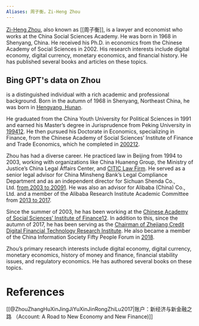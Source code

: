 ```yaml
---
Aliases: 周子衡，Zi-Heng Zhou
---
```

[Zi-Heng Zhou](https://bs.ucass.edu.cn/info/1019/1916.htm), also known as [[周子衡]], is a lawyer and economist who works at the China Social Sciences Academy. He was born in 1968 in Shenyang, China. He received his Ph.D. in economics from the Chinese Academy of Social Sciences in 2002. His research interests include digital economy, digital currency, monetary economics, and financial history. He has published several books and articles on these topics.

## Bing GPT's data on Zhou
is a distinguished individual with a rich academic and professional background. Born in the autumn of 1968 in Shenyang, Northeast China, he was born in [Hengyang, Hunan](湖南衡陽.md).

He graduated from the China Youth University for Political Sciences in 1991 and earned his Master’s degree in Jurisprudence from Peking University in [1994](https://bs.ucass.edu.cn/info/1019/1916.htm)[1](https://bs.ucass.edu.cn/info/1019/1916.htm)[2](https://baike.baidu.com/item/%E5%91%A8%E5%AD%90%E8%A1%A1/5539786). He then pursued his Doctorate in Economics, specializing in Finance, from the Chinese Academy of Social Sciences’ Institute of Finance and Trade Economics, which he completed in [2002](https://bs.ucass.edu.cn/info/1019/1916.htm)[1](https://bs.ucass.edu.cn/info/1019/1916.htm)[2](https://baike.baidu.com/item/%E5%91%A8%E5%AD%90%E8%A1%A1/5539786).

Zhou has had a diverse career. He practiced law in Beijing from 1994 to 2003, working with organizations like China Huaneng Group, the Ministry of Justice’s China Legal Affairs Center, and [CITIC Law Firm](https://baike.baidu.com/item/%E5%91%A8%E5%AD%90%E8%A1%A1/5539786). He served as a senior legal advisor for China Minsheng Bank’s Legal Compliance Department and as an independent director for Sichuan Shenda Co., Ltd. [from 2003 to 2009](https://bs.ucass.edu.cn/info/1019/1916.htm)[1](https://bs.ucass.edu.cn/info/1019/1916.htm). He was also an advisor for Alibaba (China) Co., Ltd. and a member of the Alibaba Research Institute Academic Committee from [2013 to 2017](https://bs.ucass.edu.cn/info/1019/1916.htm).

Since the summer of 2003, he has been working at the [Chinese Academy of Social Sciences’ Institute of Finance](https://bs.ucass.edu.cn/info/1019/1916.htm)[1](https://bs.ucass.edu.cn/info/1019/1916.htm)[2](https://baike.baidu.com/item/%E5%91%A8%E5%AD%90%E8%A1%A1/5539786). In addition to this, since the autumn of 2017, he has been serving as the [Chairman of Zhejiang Credit Digital Financial Technology Research Institute](https://bs.ucass.edu.cn/info/1019/1916.htm). He also became a member of the China Information Society Fifty People Forum in [2018](https://bs.ucass.edu.cn/info/1019/1916.htm).

Zhou’s primary research interests include digital economy, digital currency, monetary economics, history of money and finance, financial stability issues, and regulatory economics. He has authored several books on these topics.

# References

[[@ZhouZhangHuXinJingJiYuXinJinRongZhiLu2017|账户：新经济与新金融之路 （Account: A Road to New Economy and New Finance)]]